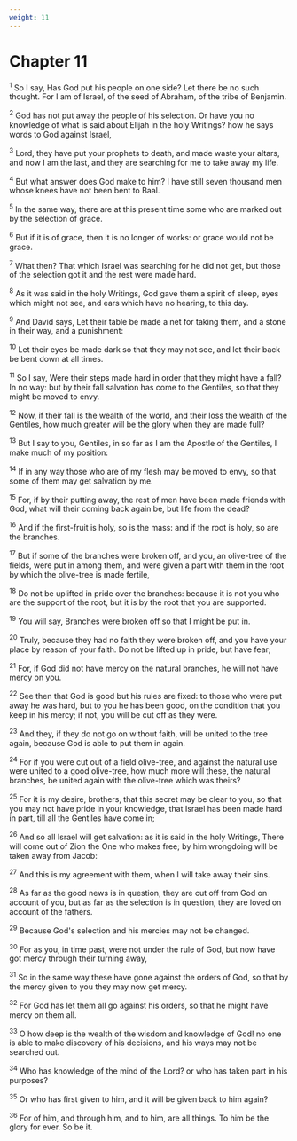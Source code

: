 ```yaml
---
weight: 11
---
```


# Chapter 11

<sup>1</sup> So I say, Has God put his people on one side? Let there be no such thought. For I am of Israel, of the seed of Abraham, of the tribe of Benjamin. 

<sup>2</sup> God has not put away the people of his selection. Or have you no knowledge of what is said about Elijah in the holy Writings? how he says words to God against Israel, 

<sup>3</sup> Lord, they have put your prophets to death, and made waste your altars, and now I am the last, and they are searching for me to take away my life. 

<sup>4</sup> But what answer does God make to him? I have still seven thousand men whose knees have not been bent to Baal. 

<sup>5</sup> In the same way, there are at this present time some who are marked out by the selection of grace. 

<sup>6</sup> But if it is of grace, then it is no longer of works: or grace would not be grace. 

<sup>7</sup> What then? That which Israel was searching for he did not get, but those of the selection got it and the rest were made hard. 

<sup>8</sup> As it was said in the holy Writings, God gave them a spirit of sleep, eyes which might not see, and ears which have no hearing, to this day. 

<sup>9</sup> And David says, Let their table be made a net for taking them, and a stone in their way, and a punishment: 

<sup>10</sup> Let their eyes be made dark so that they may not see, and let their back be bent down at all times. 

<sup>11</sup> So I say, Were their steps made hard in order that they might have a fall? In no way: but by their fall salvation has come to the Gentiles, so that they might be moved to envy. 

<sup>12</sup> Now, if their fall is the wealth of the world, and their loss the wealth of the Gentiles, how much greater will be the glory when they are made full? 

<sup>13</sup> But I say to you, Gentiles, in so far as I am the Apostle of the Gentiles, I make much of my position: 

<sup>14</sup> If in any way those who are of my flesh may be moved to envy, so that some of them may get salvation by me. 

<sup>15</sup> For, if by their putting away, the rest of men have been made friends with God, what will their coming back again be, but life from the dead? 

<sup>16</sup> And if the first-fruit is holy, so is the mass: and if the root is holy, so are the branches. 

<sup>17</sup> But if some of the branches were broken off, and you, an olive-tree of the fields, were put in among them, and were given a part with them in the root by which the olive-tree is made fertile, 

<sup>18</sup> Do not be uplifted in pride over the branches: because it is not you who are the support of the root, but it is by the root that you are supported. 

<sup>19</sup> You will say, Branches were broken off so that I might be put in. 

<sup>20</sup> Truly, because they had no faith they were broken off, and you have your place by reason of your faith. Do not be lifted up in pride, but have fear; 

<sup>21</sup> For, if God did not have mercy on the natural branches, he will not have mercy on you. 

<sup>22</sup> See then that God is good but his rules are fixed: to those who were put away he was hard, but to you he has been good, on the condition that you keep in his mercy; if not, you will be cut off as they were. 

<sup>23</sup> And they, if they do not go on without faith, will be united to the tree again, because God is able to put them in again. 

<sup>24</sup> For if you were cut out of a field olive-tree, and against the natural use were united to a good olive-tree, how much more will these, the natural branches, be united again with the olive-tree which was theirs? 

<sup>25</sup> For it is my desire, brothers, that this secret may be clear to you, so that you may not have pride in your knowledge, that Israel has been made hard in part, till all the Gentiles have come in; 

<sup>26</sup> And so all Israel will get salvation: as it is said in the holy Writings, There will come out of Zion the One who makes free; by him wrongdoing will be taken away from Jacob: 

<sup>27</sup> And this is my agreement with them, when I will take away their sins. 

<sup>28</sup> As far as the good news is in question, they are cut off from God on account of you, but as far as the selection is in question, they are loved on account of the fathers. 

<sup>29</sup> Because God's selection and his mercies may not be changed. 

<sup>30</sup> For as you, in time past, were not under the rule of God, but now have got mercy through their turning away, 

<sup>31</sup> So in the same way these have gone against the orders of God, so that by the mercy given to you they may now get mercy. 

<sup>32</sup> For God has let them all go against his orders, so that he might have mercy on them all. 

<sup>33</sup> O how deep is the wealth of the wisdom and knowledge of God! no one is able to make discovery of his decisions, and his ways may not be searched out. 

<sup>34</sup> Who has knowledge of the mind of the Lord? or who has taken part in his purposes? 

<sup>35</sup> Or who has first given to him, and it will be given back to him again? 

<sup>36</sup> For of him, and through him, and to him, are all things. To him be the glory for ever. So be it. 


